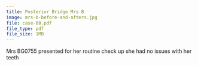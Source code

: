 ```yaml
---
title: Posterior Bridge Mrs B
image: mrs-b-before-and-afters.jpg
file: case-08.pdf
file_type: pdf
file_size: 1MB
---
```


Mrs BG0755 presented for her routine check up she had no issues with her teeth
